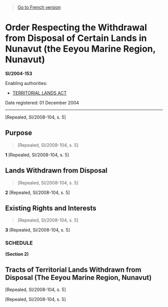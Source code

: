 > [Go to French version](/fr/Règlements/Textes%20réglementaires/2004/153.md)

# Order Respecting the Withdrawal from Disposal of Certain Lands in Nunavut (the Eeyou Marine Region, Nunavut)

**SI/2004-153**

Enabling authorities: 
- [TERRITORIAL LANDS ACT](/en/Acts/Revised%20Statutes%20of%20Canada/T/T-7.md)

Date registered: 01 December 2004

----------


[Repealed, SI/2008-104, s. 5]



## Purpose
> [Repealed, SI/2008-104, s. 5]



**1** [Repealed, SI/2008-104, s. 5]




## Lands Withdrawn from Disposal
> [Repealed, SI/2008-104, s. 5]



**2** [Repealed, SI/2008-104, s. 5]




## Existing Rights and Interests
> [Repealed, SI/2008-104, s. 5]



**3** [Repealed, SI/2008-104, s. 5]




### **SCHEDULE** 
**(Section 2)**
## Tracts of Territorial Lands Withdrawn from Disposal (The Eeyou Marine Region, Nunavut)
[Repealed, SI/2008-104, s. 5]


[Repealed, SI/2008-104, s. 5]


